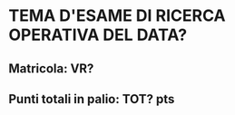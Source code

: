 # TEMA D'ESAME DI RICERCA OPERATIVA DEL DATA? #

## Matricola: VR? ##

## Punti totali in palio: TOT? pts ##
